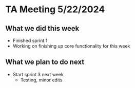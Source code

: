 # TA Meeting 5/22/2024

## What we did this week

- Finished sprint 1
- Working on finishing up core functionality for this week

## What we plan to do next

- Start sprint 3 next week
  - Testing, minor edits

